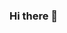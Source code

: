 ### Hi there 👋

<!--
**xuqingwenkk/xuqingwenkk** is a ✨ _special_ ✨ repository because its `README.md` (this file) appears on your GitHub profile.

I received my bachelor degree with Information Engineering from Southeast University in June, 2015. Then I am pursuing my PhD degree at ShanghaiTech University & China Academic of Science from Sep, 2015 and expected to graduate in July, 2021. My research interests include visual slam, omnidirectional vision and mobile robots. Recently, my research topic is extended Fourier-Mellin transform. Fourier-Mellin transform is an image registration algorithm, which is more robust than the feature based methods but limited to the planar and equidistant scenarios. I am extending it into multi-depth environments.
Here are some ideas to get you started:

- 🔭 I’m currently working on ...
- 🌱 I’m currently learning ...
- 👯 I’m looking to collaborate on ...
- 🤔 I’m looking for help with ...
- 💬 Ask me about ...
- 📫 How to reach me: ...
- 😄 Pronouns: ...
- ⚡ Fun fact: ...
-->
